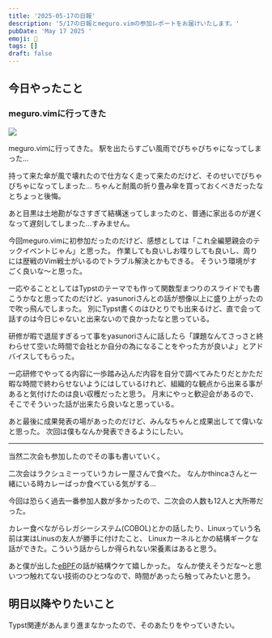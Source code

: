 ```yaml
---
title: '2025-05-17の日報'
description: '5/17の日報とmeguro.vimの参加レポートをお届けいたします。'
pubDate: 'May 17 2025 '
emoji: 🦊
tags: []
draft: false
---
```


## 今日やったこと

### meguro.vimに行ってきた

![](/img/2025-05-20-075422.png)

meguro.vimに行ってきた。 駅を出たらすごい風雨でびちゃびちゃになってしまった...

持って来た傘が風で壊れたので仕方なく走って来たのだけど、そのせいでびちゃびちゃになってしまった...
ちゃんと耐風の折り畳み傘を買っておくべきだったなとちょっと後悔。

あと目黒は土地勘がなさすぎて結構迷ってしまったのと、普通に家出るのが遅くなって遅刻してしまった...すみません。

今回meguro.vimに初参加だったのだけど、感想としては「これ全編懇親会のテックイベントじゃん」と思った。
作業しても良いしお喋りしても良いし、周りには歴戦のVim戦士がいるのでトラブル解決とかもできる。
そういう環境がすごく良いな〜と思った。

一応やることとしてはTypstのテーマでも作って関数型まつりのスライドでも書こうかなと思ってたのだけど、yasunoriさんとの話が想像以上に盛り上がったので吹っ飛んでしまった。
別にTypst書くのはひとりでも出来るけど、直で会って話すのは今日じゃないと出来ないので良かったなと思っている。

研修が暇で退屈すぎるって事をyasunoriさんに話したら「課題なんてさっさと終わらせて空いた時間で会社とか自分の為になることをやった方が良いよ」とアドバイスしてもらった。

一応研修でやってる内容に一歩踏み込んだ内容を自分で調べてみたりだとかただ暇な時間で終わらせないようにはしているけれど、組織的な観点から出来る事があると気付けたのは良い収穫だったと思う。
月末にやっと歓迎会があるので、そこでそういった話が出来たら良いなと思っている。

あと最後に成果発表の場があったのだけど、みんなちゃんと成果出してて偉いなと思った。
次回は僕もなんか発表できるようにしたい。

---

当然二次会も参加したのでその事も書いていく。

二次会はラクシュミーっていうカレー屋さんで食べた。
なんかthincaさんと一緒にいる時カレーばっか食べている気がする...

今回は恐らく過去一番参加人数が多かったので、二次会の人数も12人と大所帯だった。

カレー食べながらレガシーシステム(COBOL)とかの話したり、Linuxっていう名前は実はLinusの友人が勝手に付けたこと、
Linuxカーネルとかの結構ギークな話ができた。こういう話からしか得られない栄養素はあると思う。

あと僕が出した[eBPF](https://ebpf.io/ja/)の話が結構ウケて嬉しかった。
なんか使えそうだな〜と思いつつ触れてない技術のひとつなので、時間があったら触ってみたいと思う。

## 明日以降やりたいこと

Typst関連があんまり進まなかったので、そのあたりをやっていきたい。
